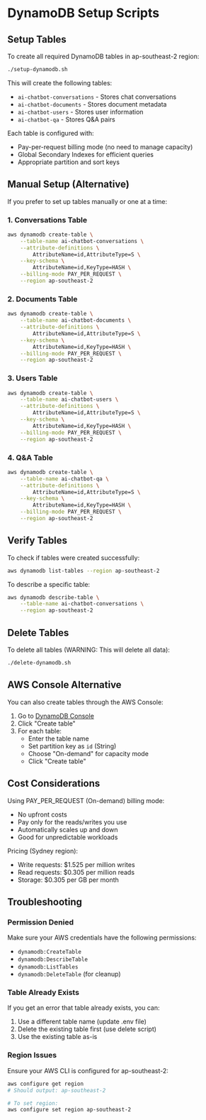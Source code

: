 # DynamoDB Setup Scripts

## Setup Tables

To create all required DynamoDB tables in ap-southeast-2 region:

```bash
./setup-dynamodb.sh
```

This will create the following tables:
- `ai-chatbot-conversations` - Stores chat conversations
- `ai-chatbot-documents` - Stores document metadata
- `ai-chatbot-users` - Stores user information
- `ai-chatbot-qa` - Stores Q&A pairs

Each table is configured with:
- Pay-per-request billing mode (no need to manage capacity)
- Global Secondary Indexes for efficient queries
- Appropriate partition and sort keys

## Manual Setup (Alternative)

If you prefer to set up tables manually or one at a time:

### 1. Conversations Table
```bash
aws dynamodb create-table \
    --table-name ai-chatbot-conversations \
    --attribute-definitions \
        AttributeName=id,AttributeType=S \
    --key-schema \
        AttributeName=id,KeyType=HASH \
    --billing-mode PAY_PER_REQUEST \
    --region ap-southeast-2
```

### 2. Documents Table
```bash
aws dynamodb create-table \
    --table-name ai-chatbot-documents \
    --attribute-definitions \
        AttributeName=id,AttributeType=S \
    --key-schema \
        AttributeName=id,KeyType=HASH \
    --billing-mode PAY_PER_REQUEST \
    --region ap-southeast-2
```

### 3. Users Table
```bash
aws dynamodb create-table \
    --table-name ai-chatbot-users \
    --attribute-definitions \
        AttributeName=id,AttributeType=S \
    --key-schema \
        AttributeName=id,KeyType=HASH \
    --billing-mode PAY_PER_REQUEST \
    --region ap-southeast-2
```

### 4. Q&A Table
```bash
aws dynamodb create-table \
    --table-name ai-chatbot-qa \
    --attribute-definitions \
        AttributeName=id,AttributeType=S \
    --key-schema \
        AttributeName=id,KeyType=HASH \
    --billing-mode PAY_PER_REQUEST \
    --region ap-southeast-2
```

## Verify Tables

To check if tables were created successfully:

```bash
aws dynamodb list-tables --region ap-southeast-2
```

To describe a specific table:

```bash
aws dynamodb describe-table \
    --table-name ai-chatbot-conversations \
    --region ap-southeast-2
```

## Delete Tables

To delete all tables (WARNING: This will delete all data):

```bash
./delete-dynamodb.sh
```

## AWS Console Alternative

You can also create tables through the AWS Console:

1. Go to [DynamoDB Console](https://ap-southeast-2.console.aws.amazon.com/dynamodbv2/)
2. Click "Create table"
3. For each table:
   - Enter the table name
   - Set partition key as `id` (String)
   - Choose "On-demand" for capacity mode
   - Click "Create table"

## Cost Considerations

Using PAY_PER_REQUEST (On-demand) billing mode:
- No upfront costs
- Pay only for the reads/writes you use
- Automatically scales up and down
- Good for unpredictable workloads

Pricing (Sydney region):
- Write requests: $1.525 per million writes
- Read requests: $0.305 per million reads
- Storage: $0.305 per GB per month

## Troubleshooting

### Permission Denied
Make sure your AWS credentials have the following permissions:
- `dynamodb:CreateTable`
- `dynamodb:DescribeTable`
- `dynamodb:ListTables`
- `dynamodb:DeleteTable` (for cleanup)

### Table Already Exists
If you get an error that table already exists, you can:
1. Use a different table name (update .env file)
2. Delete the existing table first (use delete script)
3. Use the existing table as-is

### Region Issues
Ensure your AWS CLI is configured for ap-southeast-2:
```bash
aws configure get region
# Should output: ap-southeast-2

# To set region:
aws configure set region ap-southeast-2
```